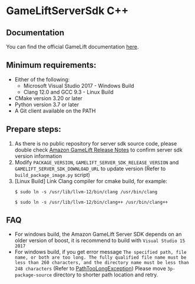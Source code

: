 # GameLiftServerSdk C++
## Documentation
You can find the official GameLift documentation [here](https://aws.amazon.com/documentation/gamelift/).

## Minimum requirements:
* Either of the following:
  * Microsoft Visual Studio 2017 - Windows Build
  * Clang 12.0 and GCC 9.3 - Linux Build
* CMake version 3.20 or later
* Python version 3.7 or later
* A Git client available on the PATH

## Prepare steps:
1. As there is no public repository for server sdk source code, please double check [Amazon GameLift Release Notes](https://docs.aws.amazon.com/gamelift/latest/developerguide/release-notes.html)
   to confirm server sdk version information
2. Modify `PACKAGE_VERSION`, `GAMELIFT_SERVER_SDK_RELEASE_VERSION` and `GAMELIFT_SERVER_SDK_DOWNLOAD_URL` to update version 
   (Refer to `build_package_image.py` script)
3. [Linux Build] Link Clang compiler for cmake build, for example:
   ```
   $ sudo ln -s /usr/lib/llvm-12/bin/clang /usr/bin/clang
   ```
   ```
   $ sudo ln -s /usr/lib/llvm-12/bin/clang++ /usr/bin/clang++ 
   ```

## FAQ
* For windows build, the Amazon GameLift Server SDK depends on an older version of boost, it is recommend to build with `Visual Studio 15 2017`
* For windows build, if you get error message `The specified path, file name, or both are too long. The fully qualified file name must be less than 260 characters, and the directory name must be less than 248 characters`
  (Refer to [PathTooLongException](https://docs.microsoft.com/en-us/dotnet/api/system.io.pathtoolongexception?view=net-6.0))
  Please move `3p-package-source` directory to shorter path location and retry.

